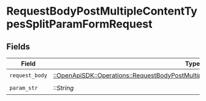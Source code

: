 # RequestBodyPostMultipleContentTypesSplitParamFormRequest


## Fields

| Field                                                                                                                                                                             | Type                                                                                                                                                                              | Required                                                                                                                                                                          | Description                                                                                                                                                                       |
| --------------------------------------------------------------------------------------------------------------------------------------------------------------------------------- | --------------------------------------------------------------------------------------------------------------------------------------------------------------------------------- | --------------------------------------------------------------------------------------------------------------------------------------------------------------------------------- | --------------------------------------------------------------------------------------------------------------------------------------------------------------------------------- |
| `request_body`                                                                                                                                                                    | [::OpenApiSDK::Operations::RequestBodyPostMultipleContentTypesSplitParamFormRequestBody](../../models/operations/requestbodypostmultiplecontenttypessplitparamformrequestbody.md) | :heavy_check_mark:                                                                                                                                                                | N/A                                                                                                                                                                               |
| `param_str`                                                                                                                                                                       | *::String*                                                                                                                                                                        | :heavy_check_mark:                                                                                                                                                                | N/A                                                                                                                                                                               |